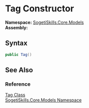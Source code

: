 Tag Constructor
===============

**Namespace:** [SogetiSkills.Core.Models][1]  
**Assembly:**

Syntax
------

```csharp
public Tag()
```


See Also
--------

### Reference
[Tag Class][2]  
[SogetiSkills.Core.Models Namespace][1]  

[1]: ../README.md
[2]: README.md